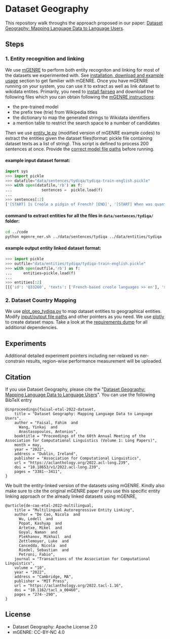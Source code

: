 # Dataset Geography
This repository walk throughs the approach proposed in our paper: [Dataset Geography: Mapping Language Data to Language Users](https://aclanthology.org/2022.acl-long.239/).

## Steps

### 1. Entity recognition and linking
We use [mGENRE](https://github.com/facebookresearch/GENRE/tree/main/examples_mgenre) to perform both entity recogniton and linking for most of the datasets we experimented with. See [installation, download and example usage](https://github.com/facebookresearch/GENRE/tree/main/examples_mgenre) section to get familier with mGENRE. Once you have mGENRE running on your system, you can use it to extract as well as link dataset to wikidata entites.
Primarily, you need to [install fairseq](https://github.com/facebookresearch/GENRE/tree/main/examples_mgenre#mgenre-for-fairseq) and download the following files which you can obtain following the [mGENRE instructions](https://github.com/facebookresearch/GENRE/tree/main/examples_mgenre#download):
- the pre-trained model
- the prefix tree (trie) from Wikipedia titles
- the dictionary to map the generated strings to Wikidata identifiers
- a mention table to restrict the search space to a number of candidates

Then we use [entity_le.py](https://github.com/ffaisal93/dataset_geography/blob/master/code/entity_le.py) (modified version of mGENRE example codes) to extract the entities given the dataset files(format: pickle file containing dataset texts as a list of string). This script is defined to process 200 sentences at once. Provide the [correct model file paths](https://github.com/ffaisal93/dataset_geography/blob/master/code/entity_le.py#:~:text=model_mlpath%20%3D%20%22../models,lang_title2wikidataID%2Dnormalized_with_redirect.pkl%22) before running.

#### example input dataset format:
```python
import sys
>>> import pickle
>>> datafile="data/sentences/tydiqa/tydiqa-train-english.pickle"
>>> with open(datafile,'rb') as f:
...             sentences =  pickle.load(f)
... 
>>> sentences[:2]
['[START] Is Creole a pidgin of French? [END]', '[START] When was quantum field theory developed? [END]']
```

#### command to extract entities for all the files in `data/sentences/tydiqa/` folder:
```bash
cd ../code
python mgenre_ner.sh ../data/sentences/tydiqa ../data/entities/tydiqa 
```

#### example output entity linked dataset format:
```python
>>> import pickle
>>> outfile="data/entities/tydiqa/tydiqa-train-english.pickle"
>>> with open(outfile,'rb') as f:
...     entities=pickle.load(f)
... 
>>> entities[:2]
[[{'id': 'Q33260', 'texts': ['French-based creole languages >> en'], 'scores': tensor([-0.6672]), 'score': tensor(-2.0017)}, {'id': 'Q33831', 'texts': ['Pidgin >> en'], 'scores': tensor([-0.9490]), 'score': tensor(-2.1220)}, {'id': 'Q33289', 'texts': ['Creole language >> en'], 'scores': tensor([-0.9833]), 'score': tensor(-2.4085)}, {'id': 'Q17093549', 'texts': ['Pidgin English >> en'], 'scores': tensor([-1.3735]), 'score': tensor(-3.3644)}, {'id': 'Q150', 'texts': ['French language >> en'], 'scores': tensor([-1.6143]), 'score': tensor(-3.6097)}], [{'id': 'Q54505', 'texts': ['Quantum field theory >> en'], 'scores': tensor([-0.2873]), 'score': tensor(-0.7602)}, {'id': 'Q899444', 'texts': ['De Broglie–Bohm theory >> en'], 'scores': tensor([-0.3818]), 'score': tensor(-1.3227)}, {'id': 'Q3278166', 'texts': ['History of quantum field theory >> en'], 'scores': tensor([-0.7374]), 'score': tensor(-2.0858)}, {'id': 'Q188403', 'texts': ['History of quantum chemistry >> en'], 'scores': tensor([-0.8181]), 'score': tensor(-2.1645)}, {'id': 'Q730675', 'texts': ['Quantitative research >> en'], 'scores': tensor([-1.0298]), 'score': tensor(-2.5224)}]]
```


### 2. Dataset Country Mapping
We use [plot_geo_tydiqa.py](https://github.com/ffaisal93/dataset_geography/blob/master/code/plot_geo_tydiqa.py) to map dataset entities to geographical entities. Modify [input/output file paths](https://github.com/ffaisal93/dataset_geography/blob/master/code/plot_geo_tydiqa.py#:~:text=for%20LANG%20in,(inp)) and other pointers as you need. We use [plotly](https://plotly.com/python/getting-started/) to create dataset maps. Take a look at the [requirements dump](https://github.com/ffaisal93/dataset_geography/blob/master/requirements.txt) for all additional dependencies.

## Experiments
Additional detailed experiment pointers including ner-relaxed vs ner-constrain results, region-wise performance measurement will be uploaded. 

## Citation
If you use Dataset Geography, please cite the "[Dataset Geography: Mapping Language Data to Language Users](https://aclanthology.org/2022.acl-long.239/)". You can use the following BibTeX entry
~~~
@inproceedings{faisal-etal-2022-dataset,
    title = "Dataset Geography: Mapping Language Data to Language Users",
    author = "Faisal, Fahim  and
      Wang, Yinkai  and
      Anastasopoulos, Antonios",
    booktitle = "Proceedings of the 60th Annual Meeting of the Association for Computational Linguistics (Volume 1: Long Papers)",
    month = may,
    year = "2022",
    address = "Dublin, Ireland",
    publisher = "Association for Computational Linguistics",
    url = "https://aclanthology.org/2022.acl-long.239",
    doi = "10.18653/v1/2022.acl-long.239",
    pages = "3381--3411",
}
~~~

We built the entity-linked version of the datasets using mGENRE. Kindly also make sure to cite the original mGENRE paper if you use this specific entity linking approach or the already linked datasets using mGENRE,
~~~
@article{de-cao-etal-2022-multilingual,
    title = "Multilingual Autoregressive Entity Linking",
    author = "De Cao, Nicola  and
      Wu, Ledell  and
      Popat, Kashyap  and
      Artetxe, Mikel  and
      Goyal, Naman  and
      Plekhanov, Mikhail  and
      Zettlemoyer, Luke  and
      Cancedda, Nicola  and
      Riedel, Sebastian  and
      Petroni, Fabio",
    journal = "Transactions of the Association for Computational Linguistics",
    volume = "10",
    year = "2022",
    address = "Cambridge, MA",
    publisher = "MIT Press",
    url = "https://aclanthology.org/2022.tacl-1.16",
    doi = "10.1162/tacl_a_00460",
    pages = "274--290",
}
~~~

## License
- Dataset Geography: Apache License 2.0
- mGENRE: CC-BY-NC 4.0
